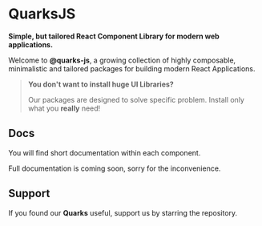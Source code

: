 # QuarksJS

**Simple, but tailored React Component Library for modern web applications.** 

Welcome to **@quarks-js**, a growing collection of highly composable, minimalistic and tailored packages for building modern React Applications.

> **You don't want to install huge UI Libraries?**
> 
> Our packages are designed to solve specific problem. Install only what you **really** need!

## Docs

You will find short documentation within each component.

Full documentation is coming soon, sorry for the inconvenience. 

## Support

If you found our **Quarks** useful, support us by starring the repository.

